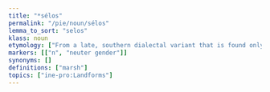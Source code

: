 ```yaml
---
title: "*sélos"
permalink: "/pie/noun/sélos"
lemma_to_sort: "selos"
klass: noun
etymology: ["From a late, southern dialectal variant that is found only in East Indo-European languages, namely the Armenian, Greek and Indo-Iranian branches."]
markers: [["n", "neuter gender"]]
synonyms: []
definitions: ["marsh"]
topics: ["ine-pro:Landforms"]
---
```

